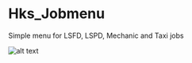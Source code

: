 # Hks_Jobmenu
Simple menu for LSFD, LSPD, Mechanic and Taxi jobs

![alt text](https://cdn.discordapp.com/attachments/968095913631424572/968095947349458944/unknown.png)
